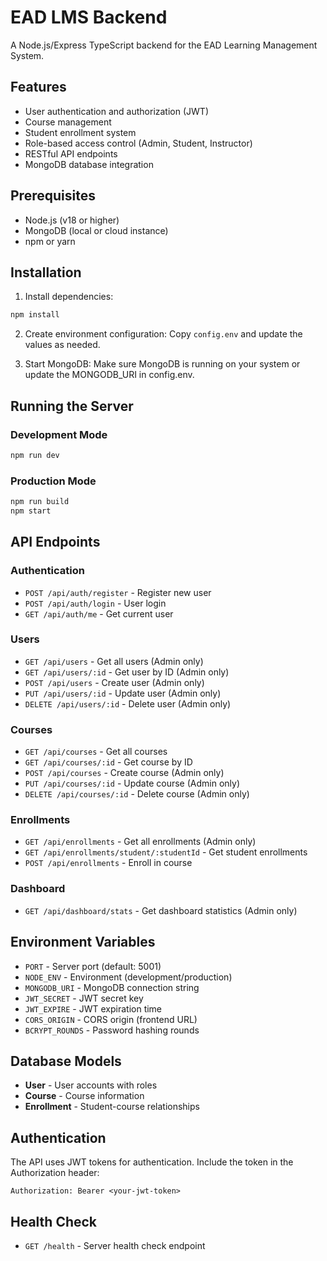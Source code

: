 # EAD LMS Backend

A Node.js/Express TypeScript backend for the EAD Learning Management System.

## Features

- User authentication and authorization (JWT)
- Course management
- Student enrollment system
- Role-based access control (Admin, Student, Instructor)
- RESTful API endpoints
- MongoDB database integration

## Prerequisites

- Node.js (v18 or higher)
- MongoDB (local or cloud instance)
- npm or yarn

## Installation

1. Install dependencies:

```bash
npm install
```

2. Create environment configuration:
   Copy `config.env` and update the values as needed.

3. Start MongoDB:
   Make sure MongoDB is running on your system or update the MONGODB_URI in config.env.

## Running the Server

### Development Mode

```bash
npm run dev
```

### Production Mode

```bash
npm run build
npm start
```

## API Endpoints

### Authentication

- `POST /api/auth/register` - Register new user
- `POST /api/auth/login` - User login
- `GET /api/auth/me` - Get current user

### Users

- `GET /api/users` - Get all users (Admin only)
- `GET /api/users/:id` - Get user by ID (Admin only)
- `POST /api/users` - Create user (Admin only)
- `PUT /api/users/:id` - Update user (Admin only)
- `DELETE /api/users/:id` - Delete user (Admin only)

### Courses

- `GET /api/courses` - Get all courses
- `GET /api/courses/:id` - Get course by ID
- `POST /api/courses` - Create course (Admin only)
- `PUT /api/courses/:id` - Update course (Admin only)
- `DELETE /api/courses/:id` - Delete course (Admin only)

### Enrollments

- `GET /api/enrollments` - Get all enrollments (Admin only)
- `GET /api/enrollments/student/:studentId` - Get student enrollments
- `POST /api/enrollments` - Enroll in course

### Dashboard

- `GET /api/dashboard/stats` - Get dashboard statistics (Admin only)

## Environment Variables

- `PORT` - Server port (default: 5001)
- `NODE_ENV` - Environment (development/production)
- `MONGODB_URI` - MongoDB connection string
- `JWT_SECRET` - JWT secret key
- `JWT_EXPIRE` - JWT expiration time
- `CORS_ORIGIN` - CORS origin (frontend URL)
- `BCRYPT_ROUNDS` - Password hashing rounds

## Database Models

- **User** - User accounts with roles
- **Course** - Course information
- **Enrollment** - Student-course relationships

## Authentication

The API uses JWT tokens for authentication. Include the token in the Authorization header:

```
Authorization: Bearer <your-jwt-token>
```

## Health Check

- `GET /health` - Server health check endpoint
